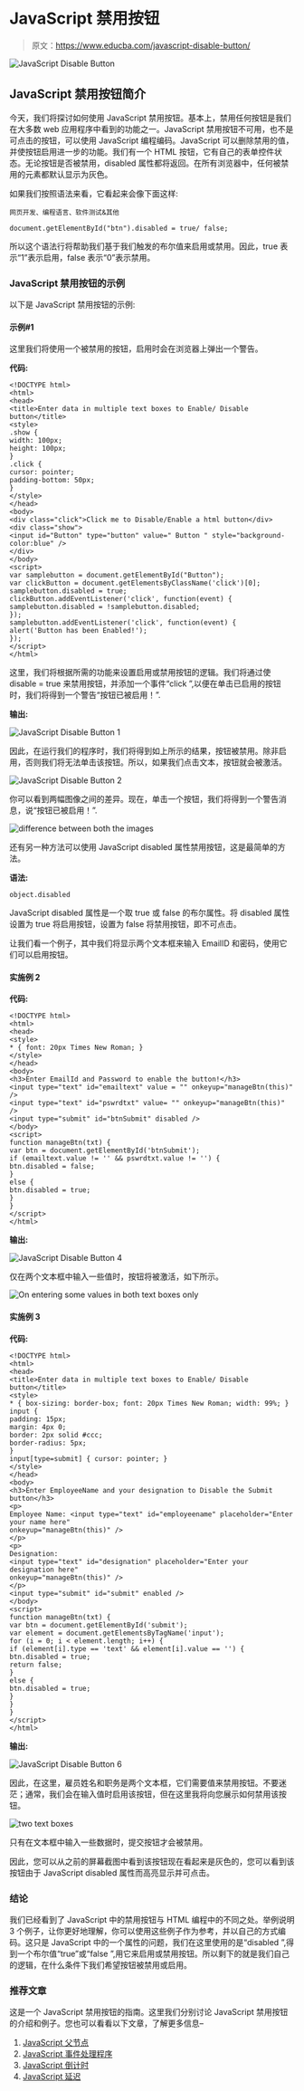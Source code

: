 # JavaScript 禁用按钮

> 原文：<https://www.educba.com/javascript-disable-button/>

![JavaScript Disable Button](img/ea8e08b6d56c122238eb4fbd3b1bcf11.png)



## JavaScript 禁用按钮简介

今天，我们将探讨如何使用 JavaScript 禁用按钮。基本上，禁用任何按钮是我们在大多数 web 应用程序中看到的功能之一。JavaScript 禁用按钮不可用，也不是可点击的按钮，可以使用 JavaScript 编程编码。JavaScript 可以删除禁用的值，并使按钮启用进一步的功能。我们有一个 HTML 按钮，它有自己的表单控件状态。无论按钮是否被禁用，disabled 属性都将返回。在所有浏览器中，任何被禁用的元素都默认显示为灰色。

如果我们按照语法来看，它看起来会像下面这样:

<small>网页开发、编程语言、软件测试&其他</small>

```
document.getElementById("btn").disabled = true/ false;
```

所以这个语法行将帮助我们基于我们触发的布尔值来启用或禁用。因此，true 表示“1”表示启用，false 表示“0”表示禁用。

### JavaScript 禁用按钮的示例

以下是 JavaScript 禁用按钮的示例:

#### 示例#1

这里我们将使用一个被禁用的按钮，启用时会在浏览器上弹出一个警告。

**代码:**

```
<!DOCTYPE html>
<html>
<head>
<title>Enter data in multiple text boxes to Enable/ Disable button</title>
<style>
.show {
width: 100px;
height: 100px;
}
.click {
cursor: pointer;
padding-bottom: 50px;
}
</style>
</head>
<body>
<div class="click">Click me to Disable/Enable a html button</div>
<div class="show">
<input id="Button" type="button" value=" Button " style="background-color:blue" />
</div>
</body>
<script>
var samplebutton = document.getElementById("Button");
var clickButton = document.getElementsByClassName('click')[0];
samplebutton.disabled = true;
clickButton.addEventListener('click', function(event) {
samplebutton.disabled = !samplebutton.disabled;
});
samplebutton.addEventListener('click', function(event) {
alert('Button has been Enabled!');
});
</script>
</html>
```

这里，我们将根据所需的功能来设置启用或禁用按钮的逻辑。我们将通过使 disable = true 来禁用按钮，并添加一个事件“click ”,以便在单击已启用的按钮时，我们将得到一个警告“按钮已被启用！”.

**输出:**

![JavaScript Disable Button 1](img/9038ca4a634535400cceb0083ce3cba8.png)



因此，在运行我们的程序时，我们将得到如上所示的结果，按钮被禁用。除非启用，否则我们将无法单击该按钮。所以，如果我们点击文本，按钮就会被激活。

![JavaScript Disable Button 2](img/e9eb9b404c1ebc4524295cb0572f314f.png)



你可以看到两幅图像之间的差异。现在，单击一个按钮，我们将得到一个警告消息，说“按钮已被启用！”.

![difference between both the images](img/4ec4ffbd81ee7e80c220e16443fd1e91.png)



还有另一种方法可以使用 JavaScript disabled 属性禁用按钮，这是最简单的方法。

**语法:**

```
object.disabled
```

JavaScript disabled 属性是一个取 true 或 false 的布尔属性。将 disabled 属性设置为 true 将启用按钮，设置为 false 将禁用按钮，即不可点击。

让我们看一个例子，其中我们将显示两个文本框来输入 EmailID 和密码，使用它们可以启用按钮。

#### 实施例 2

**代码:**

```
<!DOCTYPE html>
<html>
<head>
<style>
* { font: 20px Times New Roman; }
</style>
</head>
<body>
<h3>Enter EmailId and Password to enable the button!</h3>
<input type="text" id="emailtext" value = "" onkeyup="manageBtn(this)" />
<input type="text" id="pswrdtxt" value= "" onkeyup="manageBtn(this)" />
<input type="submit" id="btnSubmit" disabled />
</body>
<script>
function manageBtn(txt) {
var btn = document.getElementById('btnSubmit');
if (emailtext.value != '' && pswrdtxt.value != '') {
btn.disabled = false;
}
else {
btn.disabled = true;
}
}
</script>
</html>
```

**输出:**

![JavaScript Disable Button 4](img/355cb5b7cbeefb8c0d9344df9eddb2e6.png)



仅在两个文本框中输入一些值时，按钮将被激活，如下所示。

![On entering some values in both text boxes only](img/18adbe0ac7158ec1ae5b91b0a0f12dcc.png)



#### 实施例 3

**代码:**

```
<!DOCTYPE html>
<html>
<head>
<title>Enter data in multiple text boxes to Enable/ Disable button</title>
<style>
* { box-sizing: border-box; font: 20px Times New Roman; width: 99%; }
input {
padding: 15px;
margin: 4px 0;
border: 2px solid #ccc;
border-radius: 5px;
}
input[type=submit] { cursor: pointer; }
</style>
</head>
<body>
<h3>Enter EmployeeName and your designation to Disable the Submit button</h3>
<p>
Employee Name: <input type="text" id="employeename" placeholder="Enter your name here"
onkeyup="manageBtn(this)" />
</p>
<p>
Designation:
<input type="text" id="designation" placeholder="Enter your designation here"
onkeyup="manageBtn(this)" />
</p>
<input type="submit" id="submit" enabled />
</body>
<script>
function manageBtn(txt) {
var btn = document.getElementById('submit');
var element = document.getElementsByTagName('input');
for (i = 0; i < element.length; i++) {
if (element[i].type == 'text' && element[i].value == '') {
btn.disabled = true;
return false;
}
else {
btn.disabled = true;
}
}
}
</script>
</html>
```

**输出:**

![JavaScript Disable Button 6](img/f374871d77802bb9368594174aeabea7.png)



因此，在这里，雇员姓名和职务是两个文本框，它们需要值来禁用按钮。不要迷茫；通常，我们会在输入值时启用该按钮，但在这里我将向您展示如何禁用该按钮。

![two text boxes](img/ba1b71c44addba12cff6db3a86443537.png)



只有在文本框中输入一些数据时，提交按钮才会被禁用。

因此，您可以从之前的屏幕截图中看到该按钮现在看起来是灰色的，您可以看到该按钮由于 JavaScript disabled 属性而高亮显示并可点击。

### 结论

我们已经看到了 JavaScript 中的禁用按钮与 HTML 编程中的不同之处。举例说明 3 个例子，让你更好地理解，你可以使用这些例子作为参考，并以自己的方式编码。这只是 JavaScript 中的一个属性的问题，我们在这里使用的是“disabled ”,得到一个布尔值“true”或“false ”,用它来启用或禁用按钮。所以剩下的就是我们自己的逻辑，在什么条件下我们希望按钮被禁用或启用。

### 推荐文章

这是一个 JavaScript 禁用按钮的指南。这里我们分别讨论 JavaScript 禁用按钮的介绍和例子。您也可以看看以下文章，了解更多信息–

1.  [JavaScript 父节点](https://www.educba.com/javascript-parent-node/)
2.  [JavaScript 事件处理程序](https://www.educba.com/javascript-event-handler/)
3.  [JavaScript 倒计时](https://www.educba.com/javascript-countdown/)
4.  [JavaScript 延迟](https://www.educba.com/javascript-delay/)






